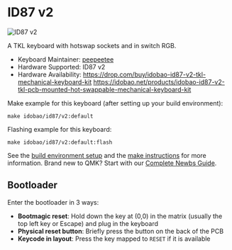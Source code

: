 # ID87 v2

![ID87 v2](https://i.imgur.com/woTSycN.jpg)

A TKL keyboard with hotswap sockets and in switch RGB.

* Keyboard Maintainer: [peepeetee](https://github.com/peepeetee)
* Hardware Supported: ID87 v2
* Hardware Availability: 
https://drop.com/buy/idobao-id87-v2-tkl-mechanical-keyboard-kit
https://idobao.net/products/idobao-id87-v2-tkl-pcb-mounted-hot-swappable-mechanical-keyboard-kit

Make example for this keyboard (after setting up your build environment):

    make idobao/id87/v2:default

Flashing example for this keyboard:

    make idobao/id87/v2:default:flash

See the [build environment setup](https://docs.qmk.fm/#/getting_started_build_tools) and the [make instructions](https://docs.qmk.fm/#/getting_started_make_guide) for more information. Brand new to QMK? Start with our [Complete Newbs Guide](https://docs.qmk.fm/#/newbs).

## Bootloader

Enter the bootloader in 3 ways:

* **Bootmagic reset**: Hold down the key at (0,0) in the matrix (usually the top left key or Escape) and plug in the keyboard
* **Physical reset button**: Briefly press the button on the back of the PCB
* **Keycode in layout**: Press the key mapped to `RESET` if it is available
